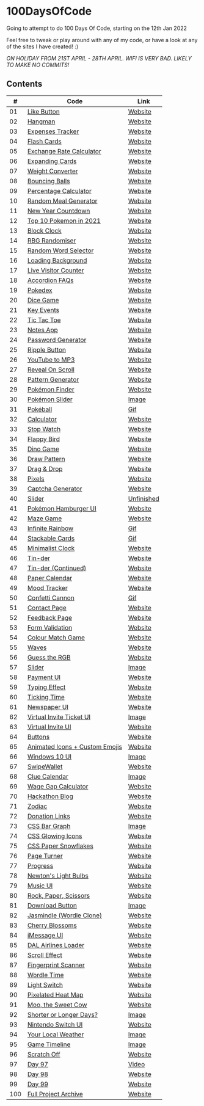 # 100DaysOfCode
Going to attempt to do 100 Days Of Code, starting on the 12th Jan 2022

Feel free to tweak or play around with any of my code, or have a look at any of the sites I have created! :) 

*ON HOLIDAY FROM 21ST APRIL - 28TH APRIL. WIFI IS VERY BAD. LIKELY TO MAKE NO COMMITS!*

<!--  

## Edit notes

- Flash Cards - Flipping the card over does not work on Safari, unknown as to why. 

- I did not complete day 30 due to illness, so I added an image of what I managed to do within an hour

- I was unwell from Feb 2nd (Day 22) to Feb 12th (Day 32), so some of the projects in between those days may be sloppier than others. It wasn't covid, but it might as well have been because it took over my life

- Day 40 could not be completed due to travelling across the country (no choice of my own, so stressful experience)

- Day 43's gif is a bit laggier than what the website is! i just felt like hosting it was a bit wasteful.

- Day 46 overran to Day 47, as it is no where near complete and I want to really finish this UI

- Day 50 was meant to be spectaluar, but turned out rubbish so added only a gif of it

- I did not code on the 08/03, at all. For the first time this whole challenge I have been consistent in not wanting any green square left blank. The 8th is the first time I felt like I really needed to just take a days break and reset. 

- Day 66 icons would not work and I want to revisit this issue later 

- Day 73, Taking a break today (26/03) because I feel horrible. Got sick again but nothing like how I was in Feb.

- Day 73, again. I cannot do this physically. (27/03). I am struggling to stay awake. Not Covid but it might as well be.

- Day 73, part three. (28/03) I have tested positive, so it is covid after all this time. It isn't pleasant but I have slightly more focus today than I have done the past two days. Super achy all over though and cant stop coughing all over my screen... gross.

- Day 83 is my biggest code base ever. It is foul and I wish it could be smaller. I am unsure how to make it smaller though. 

- Day 86 was due on the 11th April, but I was out from 9am - 8pm and I literally fell asleep. Migraine ruined me proper. 

- Day 92, literally so confused why this doesnt work but its 8:44am so i need to let my brain defrost and try again later

Day 93 - took a break from the 100DOC tasks to focus on a private project, however did make some minor code tweaks to Day 63, nothing that would change the appearance of the site, so no need to rehost it :) 

Day 95 did not go to plan...

 -->
## Contents

<!--  -->

<!-- Add footers to each available site so there is navigation back to the repo (day 1 - 67) -->
|#| Code     | Link |
| -----------| ----------- | ----------- |
| 01 |[Like Button](https://github.com/jasminappleby/100DaysOfCode/tree/main/Day01)|[Website](https://piplup-like-button.netlify.app) <!-- ** ADD FOOTERS TO HERE ** --> |
| 02 |[Hangman](https://github.com/jasminappleby/100DaysOfCode/tree/main/Day02)|[Website](https://jasmins-hangman.netlify.app)|
| 03 |[Expenses Tracker](https://github.com/jasminappleby/100DaysOfCode/tree/main/Day03)|[Website](https://jasmins-expenses-tracker.netlify.app)|
| 04 |[Flash Cards](https://github.com/jasminappleby/100DaysOfCode/tree/main/Day04)|[Website](https://jasmins-flashcards.netlify.app)|
| 05 |[Exchange Rate Calculator](https://github.com/jasminappleby/100DaysOfCode/tree/main/Day05)|[Website](https://jasmins-rate-exchanger.netlify.app)|
| 06 |[Expanding Cards](https://github.com/jasminappleby/100DaysOfCode/tree/main/Day06)|[Website](https://pokemon-expanding-cards.netlify.app)|
| 07 |[Weight Converter](https://github.com/jasminappleby/100DaysOfCode/tree/main/Day07)|[Website](https://pounds-to-kg.netlify.app)|
| 08 |[Bouncing Balls](https://github.com/jasminappleby/100DaysOfCode/tree/main/Day08)|[Website](https://bounce-js.netlify.app)|
| 09 |[Percentage Calculator](https://github.com/jasminappleby/100DaysOfCode/tree/main/Day09)|[Website](https://jasmins-discount-calculator.netlify.app)|
| 10 |[Random Meal Generator](https://github.com/jasminappleby/100DaysOfCode/tree/main/Day10)|[Website](https://randomise-your-din-dins.netlify.app)|
| 11 |[New Year Countdown](https://github.com/jasminappleby/100DaysOfCode/tree/main/Day11)|[Website](https://covid-free-year-countdown.netlify.app)|
| 12 |[Top 10 Pokemon in 2021](https://github.com/jasminappleby/100DaysOfCode/tree/main/Day12)|[Website](https://top-ten-pokemon-2021.netlify.app)|
| 13 |[Block Clock](https://github.com/jasminappleby/100DaysOfCode/tree/main/Day13)|[Website](https://minecraft-block-clock.netlify.app)|
| 14 |[RBG Randomiser](https://github.com/jasminappleby/100DaysOfCode/tree/main/Day14)|[Website](https://rgb-randomiser.netlify.app)|
| 15 |[Random Word Selector](https://github.com/jasminappleby/100DaysOfCode/tree/main/Day15)|[Website](https://word-randomiser.netlify.app)|
| 16 |[Loading Background](https://github.com/jasminappleby/100DaysOfCode/tree/main/Day16)|[Website](https://js-unblur-effect.netlify.app)|
| 17 |[Live Visitor Counter](https://github.com/jasminappleby/100DaysOfCode/tree/main/Day17)|[Website](https://floating-views.netlify.app)|
| 18 |[Accordion FAQs](https://github.com/jasminappleby/100DaysOfCode/tree/main/Day18)|[Website](https://goofy-goldberg-632d61.netlify.app)|
| 19 |[Pokedex](https://github.com/jasminappleby/100DaysOfCode/tree/main/Day19)|[Website](https://sinnoh-dex.netlify.app)|
| 20 |[Dice Game](https://github.com/jasminappleby/100DaysOfCode/tree/main/Day20)|[Website](https://rolling-die-game.netlify.app)|
| 21 |[Key Events](https://github.com/jasminappleby/100DaysOfCode/tree/main/Day21)|[Website](https://laughing-montalcini-95e930.netlify.app)|
| 22 |[Tic Tac Toe](https://github.com/jasminappleby/100DaysOfCode/tree/main/Day22)|[Website](https://tic-tac-toe-jasmin.netlify.app)|
| 23 |[Notes App](https://github.com/jasminappleby/100DaysOfCode/tree/main/Day23)|[Website](https://app.netlify.com/sites/notes-app-jasmin/settings/general)|
| 24 |[Password Generator](https://github.com/jasminappleby/100DaysOfCode/tree/main/Day24)|[Website](https://password-generator-jasmin.netlify.app)|
| 25 |[Ripple Button](https://github.com/jasminappleby/100DaysOfCode/tree/main/Day25)|[Website](https://unruffled-ramanujan-974bbb.netlify.app)|
| 26 |[YouTube to MP3](https://github.com/jasminappleby/100DaysOfCode/tree/main/Day26)|[Website](https://yt2mp3.netlify.app)|
| 27 |[Reveal On Scroll](https://github.com/jasminappleby/100DaysOfCode/tree/main/Day27)|[Website](https://arceus-and-scroll.netlify.app)|
| 28 |[Pattern Generator](https://github.com/jasminappleby/100DaysOfCode/tree/main/Day28)|[Website](https://random-rgb-pattern.netlify.app)|
| 29 |[Pokémon Finder](https://github.com/jasminappleby/100DaysOfCode/tree/main/Day29)|[Website](https://jasmins-poke-finder.netlify.app)|
| 30 |[Pokémon Slider](https://github.com/jasminappleby/100DaysOfCode/tree/main/Day30)|[Image](imgs&gifs/day30.png) <!-- Image --> |
| 31 |[Pokéball](https://github.com/jasminappleby/100DaysOfCode/tree/main/Day31)|[Gif](imgs&gifs/day31.gif) <!-- Image --> |
| 32 |[Calculator](https://github.com/jasminappleby/100DaysOfCode/tree/main/Day32)|[Website](https://dark-to-light-calc.netlify.app)|
| 33 |[Stop Watch](https://github.com/jasminappleby/100DaysOfCode/tree/main/Day40)|[Website](https://jasmins-stop-watch.netlify.app)|
| 34 |[Flappy Bird](https://github.com/jasminappleby/100DaysOfCode/tree/main/Day34)|[Website](https://bootleg-flappy-bird.netlify.app)|
| 35 |[Dino Game](https://github.com/jasminappleby/100DaysOfCode/tree/main/Day35)|[Website](https://dino-jumpy-game.netlify.app)|
| 36 |[Draw Pattern](https://github.com/jasminappleby/100DaysOfCode/tree/main/Day36)|[Website](https://draw-purple-things.netlify.app)|
| 37 |[Drag & Drop](https://github.com/jasminappleby/100DaysOfCode/tree/main/Day37)|[Website](https://drag-n-death-drop.netlify.app)|
| 38 |[Pixels](https://github.com/jasminappleby/100DaysOfCode/tree/main/Day38)|[Website](https://dna-pixels.netlify.app)|
| 39 |[Captcha Generator](https://github.com/jasminappleby/100DaysOfCode/tree/main/Day39)|[Website](https://catchpa-generator.netlify.app)|
| 40 |[Slider](https://github.com/jasminappleby/100DaysOfCode/tree/main/Day40)|[Unfinished](#) <!-- Unfinished --> |
| 41 |[Pokémon Hamburger UI](https://github.com/jasminappleby/100DaysOfCode/tree/main/Day41)|[Website](https://pokemon-hamburg.netlify.app)|
| 42 |[Maze Game](https://github.com/jasminappleby/100DaysOfCode/tree/main/Day42)|[Website](https://maize-game.netlify.app)|
| 43 |[Infinite Rainbow](https://github.com/jasminappleby/100DaysOfCode/tree/main/Day43)|[Gif](imgs&gifs/day43.gif) <!-- Gif --> |
| 44 |[Stackable Cards](https://github.com/jasminappleby/100DaysOfCode/tree/main/Day44)|[Gif](imgs&gifs/day44.gif) <!-- Gif --> |
| 45 |[Minimalist Clock](https://github.com/jasminappleby/100DaysOfCode/tree/main/Day45)|[Website](https://minimalist-clock-interface.netlify.app)|
| 46 |[Tin-der](https://github.com/jasminappleby/100DaysOfCode/tree/main/Day46)|[Website](https://tin-der.netlify.app)|
| 47 |[Tin-der (Continued)](https://github.com/jasminappleby/100DaysOfCode/tree/main/Day46)|[Website](https://tin-der.netlify.app)|
| 48 |[Paper Calendar](https://github.com/jasminappleby/100DaysOfCode/tree/main/Day48)|[Website](https://tearaway-calendar.netlify.app)|
| 49 |[Mood Tracker](https://github.com/jasminappleby/100DaysOfCode/tree/main/Day49)|[Website](https://track-my-mood.netlify.app)|
| 50 |[Confetti Cannon](https://github.com/jasminappleby/100DaysOfCode/tree/main/Day50)|[Gif](imgs&gifs/day50.gif) <!-- Gif --> |
| 51 |[Contact Page](https://github.com/jasminappleby/100DaysOfCode/tree/main/Day51)|[Website](https://hungry-williams-719780.netlify.app)|
| 52 |[Feedback Page](https://github.com/jasminappleby/100DaysOfCode/tree/main/Day52)|[Website](https://stupefied-gates-9b5aec.netlify.app)|
| 53 |[Form Validation](https://github.com/jasminappleby/100DaysOfCode/tree/main/Day53)|[Website](https://account-validation-ui.netlify.app)|
| 54 |[Colour Match Game](https://github.com/jasminappleby/100DaysOfCode/tree/main/Day54)|[Website](https://circle-clicky-game.netlify.app)|
| 55 |[Waves](https://github.com/jasminappleby/100DaysOfCode/tree/main/Day55)|[Website](https://clicky-waves.netlify.app)|
| 56 |[Guess the RGB](https://github.com/jasminappleby/100DaysOfCode/tree/main/Day56)|[Website](https://app.netlify.com/sites/guess-the-rgb-game/settings/general)|
| 57 |[Slider](https://github.com/jasminappleby/100DaysOfCode/tree/main/Day57)|[Image](imgs&gifs/day57.png) <!-- Image --> |
| 58 |[Payment UI](https://github.com/jasminappleby/100DaysOfCode/tree/main/Day58)|[Website](https://payment-by-card.netlify.app)|
| 59 |[Typing Effect](https://github.com/jasminappleby/100DaysOfCode/tree/main/Day59)|[Website](https://notepad-is-typing.netlify.app)|
| 60 |[Ticking Time](https://github.com/jasminappleby/100DaysOfCode/tree/main/Day60)|[Website](https://ticking-time-boomboom.netlify.app)|
| 61 |[Newspaper UI](https://github.com/jasminappleby/100DaysOfCode/tree/main/Day61)|[Website](https://jazz-news.netlify.app)|
| 62 |[Virtual Invite Ticket UI](https://github.com/jasminappleby/100DaysOfCode/tree/main/Day62)|[Image](imgs&gifs/day62.png) <!-- Image -->|
| 63 |[Virtual Invite UI](https://github.com/jasminappleby/100DaysOfCode/tree/main/Day63)|[Website](https://card-invitation.netlify.app)|
| 64 |[Buttons](https://github.com/jasminappleby/100DaysOfCode/tree/main/Day64)|[Website](https://just-some-buttons.netlify.app)|
| 65 |[Animated Icons + Custom Emojis](https://github.com/jasminappleby/100DaysOfCode/tree/main/Day65)|[Website](https://custom-emojis-and-animations.netlify.app)|
| 66 |[Windows 10 UI](https://github.com/jasminappleby/100DaysOfCode/tree/main/Day66)|[Image](imgs&gifs/day66.png) <!-- Image --> |
| 67 |[SwipeWallet](https://github.com/jasminappleby/100DaysOfCode/tree/main/Day67)|[Website](https://swipewallet.netlify.app) <!-- ** ADD FOOTERS TO HERE ** -->| 
| 68 |[Clue Calendar](https://github.com/jasminappleby/100DaysOfCode/tree/main/Day68)|[Image](imgs&gifs/day68.png) <!-- Image --> |
| 69 |[Wage Gap Calculator](https://github.com/jasminappleby/100DaysOfCode/tree/main/Day69)|[Website](https://woc-paygap.netlify.app)|
| 70 |[Hackathon Blog](https://github.com/jasminappleby/100DaysOfCode/tree/main/Day70)|[Website](https://hackathon-blog.netlify.app)|
| 71 |[Zodiac](https://github.com/jasminappleby/100DaysOfCode/tree/main/Day71)|[Website](https://unserious-starsigns.netlify.app)|
| 72 |[Donation Links](https://github.com/jasminappleby/100DaysOfCode/tree/main/Day72)|[Website](https://charity-links-uk.netlify.app)|
| 73 |[CSS Bar Graph](https://github.com/jasminappleby/100DaysOfCode/tree/main/Day73)|[Image](imgs&gifs/day73.png) <!-- Image --> |
| 74 |[CSS Glowing Icons](https://github.com/jasminappleby/100DaysOfCode/tree/main/Day74)|[Website](https://glowing-icons.netlify.app)|
| 75 |[CSS Paper Snowflakes](https://github.com/jasminappleby/100DaysOfCode/tree/main/Day75)|[Website](https://paper-snowflakes.netlify.app)|
| 76 |[Page Turner](https://github.com/jasminappleby/100DaysOfCode/tree/main/Day76)|[Website](https://page-turn.netlify.app)|
| 77 |[Progress](https://github.com/jasminappleby/100DaysOfCode/tree/main/Day77)|[Website](https://day-progression.netlify.app)|
| 78 |[Newton's Light Bulbs](https://github.com/jasminappleby/100DaysOfCode/tree/main/Day78)|[Website](https://newtons-cradle.netlify.app)|
| 79 |[Music UI](https://github.com/jasminappleby/100DaysOfCode/tree/main/Day79)|[Website](https://music-player-ui.netlify.app)|
| 80 |[Rock, Paper, Scissors](https://github.com/jasminappleby/100DaysOfCode/tree/main/Day80)|[Website](https://rocky-papery-scissory.netlify.app)|
| 81 |[Download Button](https://github.com/jasminappleby/100DaysOfCode/tree/main/Day81)|[Image](imgs&gifs/day81.png) <!-- Image --> |
| 82 |[Jasmindle (Wordle Clone)](https://github.com/jasminappleby/100DaysOfCode/tree/main/Day82)|[Website](https://jasmindle.netlify.app)|
| 83 |[Cherry Blossoms](https://github.com/jasminappleby/100DaysOfCode/tree/main/Day83)|[Website](https://cherry-blossoms.netlify.app)|
| 84 |[iMessage UI](https://github.com/jasminappleby/100DaysOfCode/tree/main/Day84)|[Website](imgs&gifs/day84.png)|
| 85 |[DAL Airlines Loader](https://github.com/jasminappleby/100DaysOfCode/tree/main/Day85)|[Website](https://dal-airlines-loader.netlify.app)|
| 86 |[Scroll Effect](https://github.com/jasminappleby/100DaysOfCode/tree/main/Day86)|[Website](https://scroll-down-the-screen.netlify.app)|
| 87 |[Fingerprint Scanner](https://github.com/jasminappleby/100DaysOfCode/tree/main/Day87)|[Website](https://fingerprint-scanner.netlify.app)|
| 88 |[Wordle Time](https://github.com/jasminappleby/100DaysOfCode/tree/main/Day88)|[Website](https://app.netlify.com/sites/wordle-clock/settings/general)|
| 89 |[Light Switch](https://github.com/jasminappleby/100DaysOfCode/tree/main/Day89)|[Website](https://switch-off-the-light.netlify.app)|
| 90 |[Pixelated Heat Map](https://github.com/jasminappleby/100DaysOfCode/tree/main/Day90)|[Website](https://pixelated-heat-map.netlify.app)|
| 91 |[Moo, the Sweet Cow](https://github.com/jasminappleby/100DaysOfCode/tree/main/Day91)|[Website](https://moo-the-sweet-cow.netlify.app)|
| 92 |[Shorter or Longer Days?](https://github.com/jasminappleby/100DaysOfCode/tree/main/Day92)|[Image](imgs&gifs/day92.png) <!-- Image --> |
| 93 |[Nintendo Switch UI](https://github.com/jasminappleby/100DaysOfCode/tree/main/Day93)|[Website](https://nintendo-switch-ui.netlify.app/#legends-arceus)|
| 94 |[Your Local Weather](https://github.com/jasminappleby/100DaysOfCode/tree/main/Day94)|[Image](imgs&gifs/day94.png) <!-- Image --> |
| 95 |[Game Timeline](https://github.com/jasminappleby/100DaysOfCode/tree/main/Day95)|[Image](imgs&gifs/day95.png) <!-- Image --> |
| 96 |[Scratch Off](https://github.com/jasminappleby/100DaysOfCode/tree/main/Day96)|[Website](https://scratch-for-deals.netlify.app)|
| 97 |[Day 97](https://github.com/jasminappleby/100DaysOfCode/tree/main/Day97)|[Video](imgs&gifs/day96.mov) <!-- Video --> |
| 98 |[Day 98](https://github.com/jasminappleby/100DaysOfCode/tree/main/Day98)|[Website](#)|
| 99 |[Day 99](https://github.com/jasminappleby/100DaysOfCode/tree/main/Day99)|[Website](#)|
| 100 |[Full Project Archive](https://github.com/jasminappleby/100DaysOfCode/tree/main/Day100)|[Website]()|


